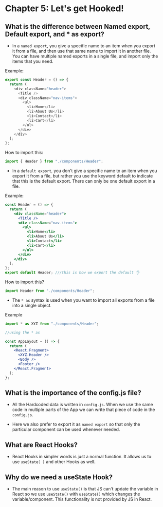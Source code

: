 # Chapter 5: Let's get Hooked!

## What is the difference between Named export, Default export, and \* as export?

- In a `named export`, you give a specific name to an item when you export it from a file, and then use that same name to import it in another file. You can have multiple named exports in a single file, and import only the items that you need.

Example:

```js
export const Header = () => {
  return (
    <div className="header">
      <Title />
      <div className="nav-items">
        <ul>
          <li>Home</li>
          <li>About Us</li>
          <li>Contact</li>
          <li>Cart</li>
        </ul>
      </div>
    </div>
  );
};
```

How to import this:

```jsx
import { Header } from "./components/Header";
```

- In a `default export`, you don't give a specific name to an item when you export it from a file, but rather you use the keyword default to indicate that this is the default export. There can only be one default export in a file.

Example:

```jsx
const Header = () => {
  return (
    <div className="header">
      <Title />
      <div className="nav-items">
        <ul>
          <li>Home</li>
          <li>About Us</li>
          <li>Contact</li>
          <li>Cart</li>
        </ul>
      </div>
    </div>
  );
};
export default Header; ///this is how we export the default 👌
```

How to import this?

```jsx
import Header from "./components/Header";
```

- The `* as` syntax is used when you want to import all exports from a file into a single object.

Example

```jsx
import * as XYZ from "./components/Header";

//using the * as

const AppLayout = () => {
  return (
    <React.Fragment>
      <XYZ.Header />
      <Body />
      <Footer />
    </React.Fragment>
  );
};
```

## What is the importance of the config.js file?

- All the Hardcoded data is written in `config.js`. When we use the same code in multiple parts of the App we can write that piece of code in the `config.js`.

- Here we also prefer to export it as `named export` so that only the particular component can be used whenever needed.

## What are React Hooks?

- React Hooks in simpler words is just a normal function. It allows us to use `useState( )` and other Hooks as well.

## Why do we need a useState Hook?

- The main reason to use `useState()` is that JS can't update the variable in React so we use `useState()` with `useState()` which changes the variable/component. This functionality is not provided by JS in React.
